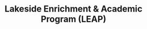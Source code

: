---
title: Lakeside Enrichment & Academic Program (LEAP)
description: Our feature homeschool drop off program has been one of our most successful programs. We strive to provide classes that are fun and exciting, as well as educational and enriching. 
draft: false
---